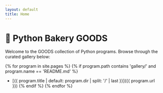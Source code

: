 ```yaml
---
layout: default
title: Home
---
```


# 🐍 Python Bakery GOODS

Welcome to the GOODS collection of Python programs. Browse through the curated gallery below:

{% for program in site.pages %}
  {% if program.path contains 'gallery/' and program.name == 'README.md' %}
- [{{ program.title | default: program.dir | split: '/' | last }}]({{ program.url }})
  {% endif %}
{% endfor %}
